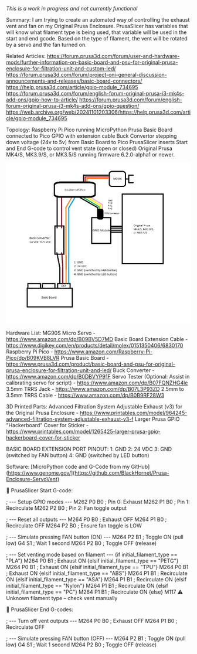 *This is a work in progress and not currently functional*

Summary:
I am trying to create an automated way of controlling the exhaust vent and fan on my Original Prusa Enclosure. PrusaSlicer has variables that will know what filament
type is being used, that variable will be used in the start and end gcode. Based on the type of filament, the vent will be rotated by a servo and the fan turned on.

Related Articles:
https://forum.prusa3d.com/forum/user-and-hardware-mods/further-information-on-basic-board-and-psu-for-original-prusa-enclosure-for-filtration-unit-and-custom-led/
https://forum.prusa3d.com/forum/project-oni-general-discussion-announcements-and-releases/basic-board-connectors/
https://help.prusa3d.com/article/gpio-module_734695
https://forum.prusa3d.com/forum/english-forum-original-prusa-i3-mk4s-add-ons/gpio-how-to-article/
https://forum.prusa3d.com/forum/english-forum-original-prusa-i3-mk4s-add-ons/gpio-question/
https://web.archive.org/web/20241101203306/https://help.prusa3d.com/article/gpio-module_734695

Topology:
Raspberry Pi Pico running MicroPython
Prusa Basic Board connected to Pico GPIO with extension cable
Buck Convertor stepping down voltage (24v to 5v) from Basic Board to Pico
PrusaSlicer inserts Start and End G-code to control vent state (open or closed)
Original Prusa MK4/S, MK3.9/S, or MK3.5/S running firmware 6.2.0-alpha1 or newer.

![alt text](https://github.com/BIackHornet/Prusa-Enclosure-ServoVent/blob/main/images/TOPOLOGY.png?raw=true)

Hardware List:
MG90S Micro Servo - https://www.amazon.com/dp/B09BV5D7MD
Basic Board Extension Cable - https://www.digikey.com/en/products/detail/molex/0151350406/6830170
Raspberry Pi Pico - https://www.amazon.com/Raspberry-Pi-Pico/dp/B09KVB8LVR
Prusa Basic Board - https://www.prusa3d.com/product/basic-board-and-psu-for-original-prusa-enclosure-for-filtration-unit-and-led/
Buck Converter - https://www.amazon.com/dp/B0DBVYP91F
Servo Tester (Optional: Assist in calibrating servo for script) - https://www.amazon.com/dp/B07FQNZHG4le
3.5mm TRRS Jack - https://www.amazon.com/dp/B07L3P93ZD
2.5mm to 3.5mm TRRS Cable - https://www.amazon.com/dp/B0B9RF28W3

3D Printed Parts:
Advanced Filtration System Adjustable Exhaust (v3) for the Original Prusa Enclosure - https://www.printables.com/model/964245-advanced-filtration-system-adjustable-exhaust-v3-f
Larger Prusa GPIO "Hackerboard" Cover for Sticker - https://www.printables.com/model/1265425-larger-prusa-gpio-hackerboard-cover-for-sticker

BASIC BOARD EXTENSION PORT PINOUT:
1: GND
2: 24 VDC
3: GND (switched by FAN button)
4: GND (switched by LED button)

Software:
[MicroPython code and G-Code from my GitHub](https://www.genome.gov/](https://github.com/BIackHornet/Prusa-Enclosure-ServoVent)



🔧 PrusaSlicer Start G-code:

; --- Setup GPIO modes ---
M262 P0 B0 ; Pin 0: Exhaust
M262 P1 B0 ; Pin 1: Recirculate
M262 P2 B0 ; Pin 2: Fan toggle output

; --- Reset all outputs ---
M264 P0 B0 ; Exhaust OFF
M264 P1 B0 ; Recirculate OFF
M264 P2 B0 ; Ensure fan toggle is LOW

; --- Simulate pressing FAN button (ON) ---
M264 P2 B1 ; Toggle ON (pull low)
G4 S1       ; Wait 1 second
M264 P2 B0 ; Toggle OFF (release)

; --- Set venting mode based on filament ---
{if initial_filament_type == "PLA"}
  M264 P0 B1 ; Exhaust ON
{elsif initial_filament_type == "PETG"}
  M264 P0 B1 ; Exhaust ON
{elsif initial_filament_type == "TPU"}
  M264 P0 B1 ; Exhaust ON
{elsif initial_filament_type == "ABS"}
  M264 P1 B1 ; Recirculate ON
{elsif initial_filament_type == "ASA"}
  M264 P1 B1 ; Recirculate ON
{elsif initial_filament_type == "Nylon"}
  M264 P1 B1 ; Recirculate ON
{elsif initial_filament_type == "PC"}
  M264 P1 B1 ; Recirculate ON
{else}
  M117 ⚠ Unknown filament type – check vent manually



🧹 PrusaSlicer End G-codes:

; --- Turn off vent outputs ---
M264 P0 B0 ; Exhaust OFF
M264 P1 B0 ; Recirculate OFF

; --- Simulate pressing FAN button (OFF) ---
M264 P2 B1 ; Toggle ON (pull low)
G4 S1       ; Wait 1 second
M264 P2 B0 ; Toggle OFF (release)
